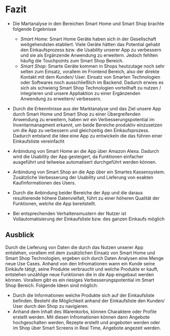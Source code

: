 # Fazit

* Die Martanalyse in den Bereichen Smart Home und Smart Shop brachte folgende Ergebnisse
  * _Smart Home:_ Smart Home Geräte haben sich in der Gesellschaft weitgehendsten etabliert. Viele Geräte hätten das Potential gehabt den Einkaufsprozess bzw. die Usability unserer App zu verbessern und sie als Ergänzende Anwendung zu erweitern. Jedoch fehlten häufig die Touchpoints zum Smart Shop Bereich.
  * _Smart Shop:_ Smarte Geräte kommen in Shops heutzutage noch sehr selten zum Einsatz, vorallem im Frontend Bereich, also der direkte Kontakt mit dem Kunden/ User. Einsatz von Smarten Technologien oder Softwares noch ausschließlich im Backend. Dadurch erwies es sich als schwierig Smart Shop Technologien vorteilhaft zu nutzen / integrieren und unsere Appliaktion zu einer Ergänzenden Anwendung zu erweitern/ verbessern. 
*  Durch die Erkenntnisse aus der Marktanalyse und das Ziel unsere App durch Smart Home und Smart Shop zu einer Übergreifenden Anwendung zu erweitern, haben wir ein Verbesserungspotential im Inventarmanagment erkannt, um beide Bereiche produktiv einzusetzen um die App zu verbessern und gleichzeitig den Einkaufsprozess. Dadurch entstand die Idee eine App zu entwickeln die das führen einer Einkaufsliste vereinfacht



* Anbindung von Smart Home an die App über Amazon Alexa. Dadurch wird die Usability der App gesteigert, da Funktionen einfacher ausgeführt und teilweise automatisert durchgeführt werden können. 
* Anbindung von Smart Shop an die App über ein Smartes Kassensystem. Zusätzliche Verbesserung der Usability und Lieferung von exakten Kaufinformationen des Users.
* Durch die Anbindung beider Bereiche der App und die daraus resultierende höhere Datenvielfalt, führt zu einer höheren Qualität der Funktionen, welche die App bereitstellt.
* Bei entsprechenden Verhaltensmustern der Nutzer ist Vollautomatisierung der Einkaufsliste bzw. des ganzen Einkaufs möglich

## Ausblick

Durch die Lieferung von Daten die durch das Nutzen unserer App entstehen, vorallem mit dem zusätzlichen Einsatz von Smart Home und Smart Shop Technologien, ergeben sich durch Daten Analysen eine Menge neue Use Cases. Anhand von den Infromationen wann ein Kunde seine Einkäufe tätigt, seine Produkte verbraucht und welche Produkte er kauft, entstehen unzählige neue Funktionen die in die App eingebaut werden können. Vorallem gibt es ein riesiges Verbesserungspotential im Smart Shop Bereich. Folgende Ideen sind möglich:

* Durch die Informationen welche Produkte sich auf der Einkaufsliste befinden. Besteht die Möglichkeit anhand der Einkaufsliste den Kunden/ User durch den Shop zu navigieren.
* Anhand dem Inhalt des Warenkorbs, können Charaktere oder Profile erstellt werden. Mit diesen Infromationen können dann Angebote hochgeschalten werden, Rezepte erstellt und angeboten werden oder im Shop über Smart Screens in Real Time, Angebote angezeit werden.





